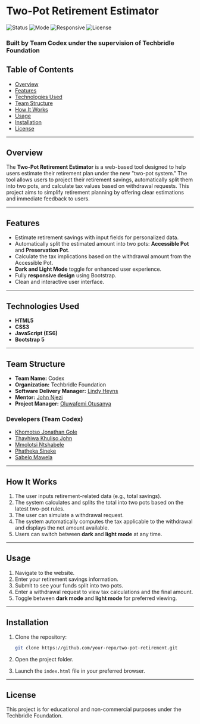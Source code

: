 # Two-Pot Retirement Estimator

![Status](https://img.shields.io/badge/status-inprogress-brightgreen)
![Mode](https://img.shields.io/badge/mode-Dark%20%26%20Light-blueviolet)
![Responsive](https://img.shields.io/badge/ui-Responsive%20Design-blue)
![License](https://img.shields.io/badge/license-Techbridle%20Foundation-lightgrey)

### Built by **Team Codex** under the supervision of **Techbridle Foundation**

## Table of Contents
- [Overview](#overview)
- [Features](#features)
- [Technologies Used](#technologies-used)
- [Team Structure](#team-structure)
- [How It Works](#how-it-works)
- [Usage](#usage)
- [Installation](#installation)
- [License](#license)

---

## Overview

The **Two-Pot Retirement Estimator** is a web-based tool designed to help users estimate their retirement plan under the new "two-pot system." The tool allows users to project their retirement savings, automatically split them into two pots, and calculate tax values based on withdrawal requests. This project aims to simplify retirement planning by offering clear estimations and immediate feedback to users.

---

## Features
- Estimate retirement savings with input fields for personalized data.
- Automatically split the estimated amount into two pots: **Accessible Pot** and **Preservation Pot**.
- Calculate the tax implications based on the withdrawal amount from the Accessible Pot.
- **Dark and Light Mode** toggle for enhanced user experience.
- Fully **responsive design** using Bootstrap.
- Clean and interactive user interface.

---

## Technologies Used
- **HTML5**  
- **CSS3**  
- **JavaScript (ES6)**  
- **Bootstrap 5**

---

## Team Structure

- **Team Name:** Codex  
- **Organization:** Techbridle Foundation  
- **Software Delivery Manager:** [Lindy Heyns](https://github.com/lindy-heyns)
- **Mentor:** [John Njezi](https://github.com/njezi-techbridle)
- **Project Manager:** [Oluwafemi Otusanya](https://github.com/codewithfemi)

### Developers (Team Codex)
- [Khomotso Jonathan Gole](https://github.com/JonathanG1993)
- [Thavhiwa Khuliso John](https://github.com/KhulisoJohn)
- [Mmolotsi Ntshabele](https://github.com/Mmolotsi-tech)
- [Phatheka Sineke](https://github.com/PhathekaSineke)
- [Sabelo Mawela](https://github.com/SabeloMawela-SM)

---

## How It Works
1. The user inputs retirement-related data (e.g., total savings).
2. The system calculates and splits the total into two pots based on the latest two-pot rules.
3. The user can simulate a withdrawal request.
4. The system automatically computes the tax applicable to the withdrawal and displays the net amount available.
5. Users can switch between **dark** and **light mode** at any time.

---

## Usage
1. Navigate to the website.
2. Enter your retirement savings information.
3. Submit to see your funds split into two pots.
4. Enter a withdrawal request to view tax calculations and the final amount.
5. Toggle between **dark mode** and **light mode** for preferred viewing.

---


## Installation
1. Clone the repository:
   ```bash
   git clone https://github.com/your-repo/two-pot-retirement.git

2. Open the project folder.

3. Launch the `index.html` file in your preferred browser.

---

## License
This project is for educational and non-commercial purposes under the Techbridle Foundation.